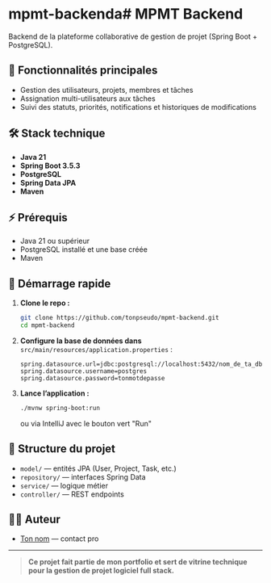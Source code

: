 # mpmt-backenda# MPMT Backend

Backend de la plateforme collaborative de gestion de projet (Spring Boot + PostgreSQL).

## 🚀 Fonctionnalités principales

- Gestion des utilisateurs, projets, membres et tâches
- Assignation multi-utilisateurs aux tâches
- Suivi des statuts, priorités, notifications et historiques de modifications

## 🛠️ Stack technique

- **Java 21**
- **Spring Boot 3.5.3**
- **PostgreSQL**
- **Spring Data JPA**
- **Maven**

## ⚡️ Prérequis

- Java 21 ou supérieur
- PostgreSQL installé et une base créée
- Maven

## 🚦 Démarrage rapide

1. **Clone le repo :**
    ```bash
    git clone https://github.com/tonpseudo/mpmt-backend.git
    cd mpmt-backend
    ```

2. **Configure la base de données dans** `src/main/resources/application.properties` :
    ```
    spring.datasource.url=jdbc:postgresql://localhost:5432/nom_de_ta_db
    spring.datasource.username=postgres
    spring.datasource.password=tonmotdepasse
    ```

3. **Lance l’application :**
    ```bash
    ./mvnw spring-boot:run
    ```
    ou via IntelliJ avec le bouton vert "Run"

## 📁 Structure du projet

- `model/` — entités JPA (User, Project, Task, etc.)
- `repository/` — interfaces Spring Data
- `service/` — logique métier
- `controller/` — REST endpoints

## 🙋‍♂️ Auteur

- [Ton nom](https://www.linkedin.com/in/tonprofil) — contact pro

---

> **Ce projet fait partie de mon portfolio et sert de vitrine technique pour la gestion de projet logiciel full stack.**
